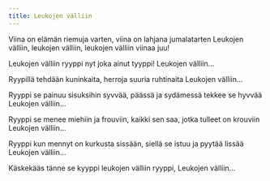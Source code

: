```yaml
---
title: Leukojen välliin
---
```

Viina on elämän riemuja varten,
viina on lahjana jumalatarten
Leukojen välliin, leukojen välliin, 
leukojen välliin viinaa juu!

Leukojen välliin ryyppi
nyt joka ainut tyyppi!
Leukojen välliin...

Ryypillä tehdään kuninkaita,
herroja suuria ruhtinaita
Leukojen välliin...

Ryyppi se painuu sisuksihin syvvää,
päässä ja sydämessä tekkee se hyvvää
Leukojen välliin...

Ryyppi se menee miehiin ja frouviin,
kaikki sen saa, jotka tulleet on krouviin
Leukojen välliin...

Ryyppi kun mennyt on kurkusta sissään,
siellä se istuu ja pyytää lissää
Leukojen välliin...

Käskekääs tänne se kyyppi
leukojen välliin ryyppi,
Leukojen välliin...
